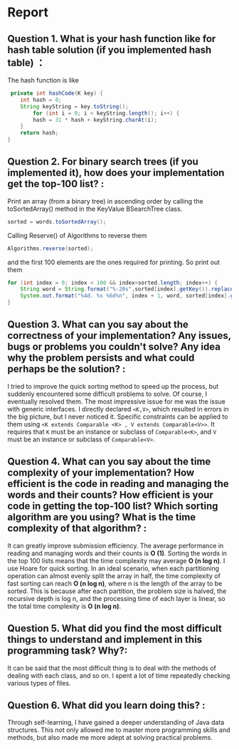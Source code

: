 # Report
## Question 1. What is your hash function like for hash table solution (if you implemented hash table) ：
The hash function is like
```Java
 private int hashCode(K key) {
    int hash = 0;
    String keyString = key.toString();
        for (int i = 0; i < keyString.length(); i++) {
        hash = 31 * hash + keyString.charAt(i);
    }
    return hash;
}
```
## Question 2. For binary search trees (if you implemented it), how does your implementation get the top-100 list? :
Print an array (from a binary tree) in ascending order by calling the toSortedArray() method in the KeyValue BSearchTree class.
 ```Java
 sorted = words.toSortedArray();
```
Calling Reserve() of Algorithms to reverse them
 ```Java
 Algorithms.reverse(sorted);
```
and the first 100 elements are the ones required for printing. So print out them
```Java
for (int index = 0; index < 100 && index<sorted.length; index++) {
    String word = String.format("%-20s",sorted[index].getKey()).replace(' ', '.');
    System.out.format("%4d. %s %6d%n", index + 1, word, sorted[index].getValue());
}
```
## Question 3. What can you say about the correctness of your implementation? Any issues, bugs or problems you couldn't solve? Any idea why the problem persists and what could perhaps be the solution? :
I tried to improve the quick sorting method to speed up the process, but suddenly encountered some difficult problems to solve. Of course, I eventually resolved them. The most impressive issue for me was the issue with generic interfaces. I directly declared `<K,V>`, which resulted in errors in the big picture, but I never noticed it. Specific constraints can be applied to them using `<K extends Comparable <K> , V extends Comparable<V>>`. It requires that `K` must be an instance or subclass of `Comparable<K>`, and `V` must be an instance or subclass of `Comparable<V>`.

## Question 4. What can you say about the time complexity of your implementation? How efficient is the code in reading and managing the words and their counts? How efficient is your code in getting the top-100 list? Which sorting algorithm are you using? What is the time complexity of that algorithm? :
It can greatly improve submission efficiency. The average performance in reading and managing words and their counts is **O (1)**. Sorting the words in the top 100 lists means that the time complexity may average **O (n log n)**. I use Hoare for quick sorting. In an ideal scenario, when each partitioning operation can almost evenly split the array in half, the time complexity of fast sorting can reach **O (n log n)**, where n is the length of the array to be sorted. This is because after each partition, the problem size is halved, the recursive depth is log n, and the processing time of each layer is linear, so the total time complexity is **O (n log n)**.

## Question 5. What did you find the most difficult things to understand and implement in this programming task? Why?:
It can be said that the most difficult thing is to deal with the methods of dealing with each class, and so on. I spent a lot of time repeatedly checking various types of files.
## Question 6. What did you learn doing this? :
Through self-learning, I have gained a deeper understanding of Java data structures. This not only allowed me to master more programming skills and methods, but also made me more adept at solving practical problems.